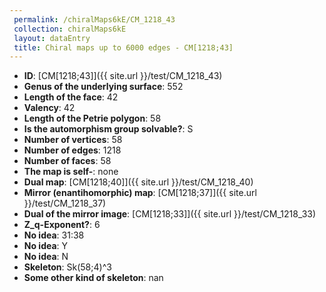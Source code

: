 ```yaml
--- 
 permalink: /chiralMaps6kE/CM_1218_43 
 collection: chiralMaps6kE
 layout: dataEntry
 title: Chiral maps up to 6000 edges - CM[1218;43]
---
```


- **ID**: [CM[1218;43]]({{ site.url }}/test/CM_1218_43)
- **Genus of the underlying surface**: 552
- **Length of the face**: 42
- **Valency**: 42
- **Length of the Petrie polygon**: 58
- **Is the automorphism group solvable?**: S
- **Number of vertices**: 58
- **Number of edges**: 1218
- **Number of faces**: 58
- **The map is self-**: none
- **Dual map**: [CM[1218;40]]({{ site.url }}/test/CM_1218_40)
- **Mirror (enantihomorphic) map**: [CM[1218;37]]({{ site.url }}/test/CM_1218_37)
- **Dual of the mirror image**: [CM[1218;33]]({{ site.url }}/test/CM_1218_33)
- **Z_q-Exponent?**: 6
- **No idea**:  31:38
- **No idea**: Y
- **No idea**: N
- **Skeleton**: Sk(58;4)^3
- **Some other kind of skeleton**: nan
